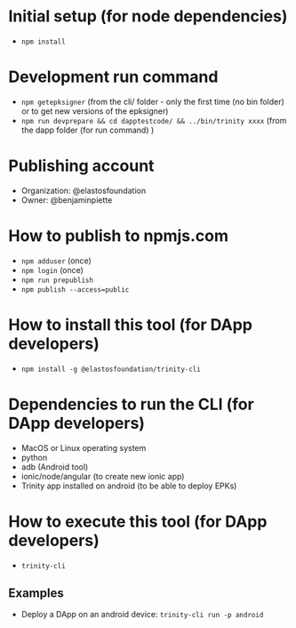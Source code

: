 # Initial setup (for node dependencies)

- `npm install`

# Development run command
- `npm getepksigner` (from the cli/ folder - only the first time (no bin folder) or to get new versions of the epksigner)
- `npm run devprepare && cd dapptestcode/ && ../bin/trinity xxxx` (from the dapp folder (for run command) )

# Publishing account

- Organization: @elastosfoundation
- Owner: @benjaminpiette

# How to publish to npmjs.com

- `npm adduser` (once)
- `npm login` (once)
- `npm run prepublish`
- `npm publish --access=public`

# How to install this tool (for DApp developers)

- `npm install -g @elastosfoundation/trinity-cli`

# Dependencies to run the CLI (for DApp developers)

- MacOS or Linux operating system
- python
- adb (Android tool)
- ionic/node/angular (to create new ionic app)
- Trinity app installed on android (to be able to deploy EPKs)

# How to execute this tool (for DApp developers)

- `trinity-cli`

## Examples

- Deploy a DApp on an android device: `trinity-cli run -p android`